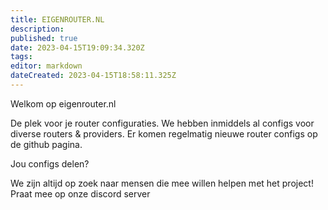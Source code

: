 ```yaml
---
title: EIGENROUTER.NL 
description: 
published: true
date: 2023-04-15T19:09:34.320Z
tags: 
editor: markdown
dateCreated: 2023-04-15T18:58:11.325Z
---
```


Welkom op eigenrouter.nl

De plek voor je router configuraties.
We hebben inmiddels al configs voor diverse routers & providers.
Er komen regelmatig nieuwe router configs op de github pagina.

Jou configs delen?

We zijn altijd op zoek naar mensen die mee willen helpen met het project!
Praat mee op onze discord server